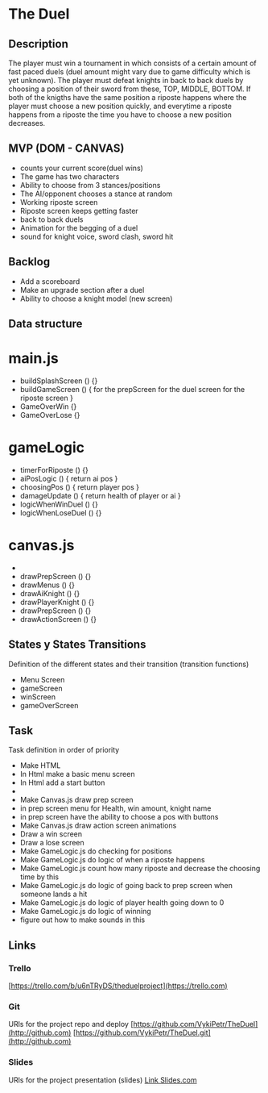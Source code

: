 # The Duel

## Description
The player must win a tournament in which consists of a certain amount of fast paced duels (duel amount might vary due to game difficulty which is yet unknown). The player must defeat knights in back to back duels by choosing a position of their sword from these, TOP, MIDDLE, BOTTOM. If both of the knigths have the same position a riposte happens where the player must choose a new position quickly, and everytime a riposte happens from a riposte the time you have to choose a new position decreases. 


## MVP (DOM - CANVAS)

- counts your current score(duel wins)
- The game has two characters
- Ability to choose from 3 stances/positions
- The AI/opponent chooses a stance at random
- Working riposte screen
- Riposte screen keeps getting faster
- back to back duels
- Animation for the begging of a duel
- sound for knight voice, sword clash, sword hit

## Backlog

- Add a scoreboard
- Make an upgrade section after a duel
- Ability to choose a knight model (new screen)

## Data structure

# main.js

- buildSplashScreen () {}
- buildGameScreen () {
      for the prepScreen
      for the duel screen
      for the riposte screen
}
- GameOverWin {}
- GameOverLose {}

# gameLogic
  
 - timerForRiposte () {}
 - aiPosLogic () {
    return ai pos
 }
 - choosingPos () {
    return player pos
 }
 - damageUpdate () {
    return health of player or ai
 }
 - logicWhenWinDuel () {}
 - logicWhenLoseDuel () {}
 
 # canvas.js
 
 
 -
 - drawPrepScreen () {}
 - drawMenus () {}
 - drawAiKnight () {}
 - drawPlayerKnight () {}
 - drawPrepScreen () {}
 - drawActionScreen () {}
 

## States y States Transitions
Definition of the different states and their transition (transition functions)

- Menu Screen
- gameScreen
- winScreen
- gameOverScreen


## Task
Task definition in order of priority

  - Make HTML
  - In Html make a basic menu screen
  - In Html add a start button
  - 
  - Make Canvas.js draw prep screen
  - in prep screen menu for Health, win amount, knight name
  - in prep screen have the ability to choose a pos with buttons
  - Make Canvas.js draw action screen animations
  - Draw a win screen
  - Draw a lose screen
  - Make GameLogic.js do checking for positions
  - Make GameLogic.js do logic of when a riposte happens
  - Make GameLogic.js count how many riposte and decrease the choosing time by this
  - Make GameLogic.js do logic of going back to prep screen when someone lands a hit
  - Make GameLogic.js do logic of player health going down to 0
  - Make GameLogic.js do logic of winning
  - figure out how to make sounds in this
  

## Links


### Trello
[https://trello.com/b/u6nTRyDS/theduelproject](https://trello.com)


### Git
URls for the project repo and deploy
[https://github.com/VykiPetr/TheDuel](http://github.com)
[https://github.com/VykiPetr/TheDuel.git](http://github.com)


### Slides
URls for the project presentation (slides)
[Link Slides.com](http://slides.com)
